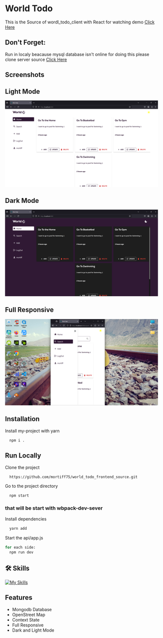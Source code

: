 # World Todo

This is the Source of wordl_todo_client with React for watching demo [Click Here](https://mortiff75.github.io/todo_client_react/)

## Don't Forget:
Run in localy beacause mysql database isn't online for doing this please clone server source [Click Here](https://mortiff75.github.io/todo_client_react/)

## Screenshots

## Light Mode

![App Screenshot](<https://raw.githubusercontent.com/mortiff75/todo_client_react/refs/heads/main/Screenshot%20(213).png>)

## Dark Mode

![App Screenshot](<https://github.com/mortiff75/todo_client_react/blob/main/Screenshot%20(214).png?raw=true>)

## Full Responsive

![App Screenshot](<https://github.com/mortiff75/todo_client_react/blob/main/Screenshot%20(216).png?raw=true>)

## Installation

Install my-project with yarn

```bash
  npm i .
```

## Run Locally

Clone the project

```bash
  https://github.com/mortiff75/world_todo_frontend_source.git
```

Go to the project directory

```bash
  npm start
```

### that will be start with wbpack-dev-sever

Install dependencies

```bash
  yarn add
```

Start the api/app.js

```bash
for each side:
  npm run dev
```

## 🛠 Skills

[![My Skills](https://skillicons.dev/icons?i=js,html,css,react,redux,prisma,mysql,nodejs,npm,materialui,express&)](https://skillicons.dev)

## Features

- Mongodb Database
- OpenStreet Map
- Context State
- Full Responsive
- Dark and Light Mode
